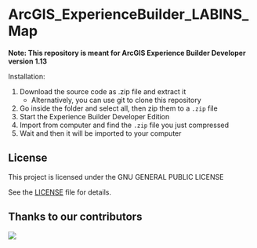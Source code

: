 # ArcGIS_ExperienceBuilder_LABINS_Map

**Note: This repository is meant for ArcGIS Experience Builder Developer version 1.13**

Installation:
1. Download the source code as .zip file and extract it
   * Alternatively, you can use git to clone this repository
2. Go inside the folder and select all, then zip them to a `.zip` file
3. Start the Experience Builder Developer Edition
4. Import from computer and find the `.zip` file you just compressed
5. Wait and then it will be imported to your computer

## License
This project is licensed under the GNU GENERAL PUBLIC LICENSE

See the [LICENSE](LICENSE) file for details.

## Thanks to our contributors

<a href="https://github.com/KPCOFGS/ArcGIS_ExperienceBuilder_Custom_Widget/graphs/contributors">
  <img src="https://contrib.rocks/image?repo=KPCOFGS/ArcGIS_ExperienceBuilder_Custom_Widget" />
</a>
